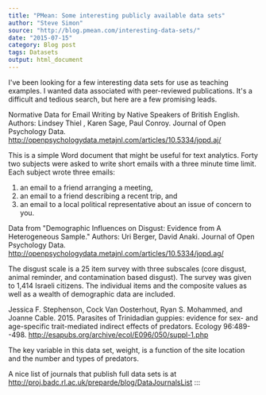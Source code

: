 ```yaml
---
title: "PMean: Some interesting publicly available data sets"
author: "Steve Simon"
source: "http://blog.pmean.com/interesting-data-sets/"
date: "2015-07-15"
category: Blog post
tags: Datasets
output: html_document
---
```


I've been looking for a few interesting data sets for use as teaching
examples. I wanted data associated with peer-reviewed publications. It's
a difficult and tedious search, but here are a few promising
leads.

<!---More--->

Normative Data for Email Writing by Native Speakers of British English.
Authors: Lindsey Thiel , Karen Sage, Paul Conroy. Journal of Open
Psychology Data.
<http://openpsychologydata.metajnl.com/articles/10.5334/jopd.aj/>

This is a simple Word document that might be useful for text analytics.
Forty two subjects were asked to write short emails with a three minute
time limit. Each subject wrote three emails:

1.  an email to a friend arranging a meeting,
2.  an email to a friend describing a recent trip, and
3.  an email to a local political representative about an issue of
    concern to you.

Data from "Demographic Influences on Disgust: Evidence from A
Heterogeneous Sample." Authors: Uri Berger, David Anaki. Journal of Open
Psychology Data.
<http://openpsychologydata.metajnl.com/articles/10.5334/jopd.ag/>

The disgust scale is a 25 item survey with three subscales (core
disgust, animal reminder, and contamination based disgust). The survey
was given to 1,414 Israeli citizens. The individual items and the
composite values as well as a wealth of demographic data are included.

Jessica F. Stephenson, Cock Van Oosterhout, Ryan S. Mohammed, and Joanne
Cable. 2015. Parasites of Trinidadian guppies: evidence for sex- and
age-specific trait-mediated indirect effects of predators. Ecology
96:489--498. <http://esapubs.org/archive/ecol/E096/050/suppl-1.php>

The key variable in this data set, weight, is a function of the site
location and the number and types of predators.

A nice list of journals that publish full data sets is at
<http://proj.badc.rl.ac.uk/preparde/blog/DataJournalsList>
:::

